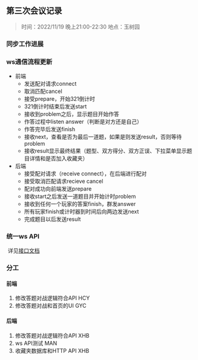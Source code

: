 ## 第三次会议记录

> 时间：2022/11/19 晚上21:00-22:30
> 地点：玉树园

### 同步工作进展



### ws通信流程更新

- 前端
  - 发送配对请求connect
  - 取消匹配cancel
  - 接受prepare，开始321倒计时
  - 321倒计时结束后发送start
  - 接收到problem之后，显示题目开始作答
  - 作答过程中listen answer（判断是对方还是自己）
  - 作答完毕后发送finish
  - 接收next，查看是否为最后一道题，如果是则发送result，否则等待problem
  - 接收result显示最终结果（题型、双方得分、双方正误、下拉菜单显示题目详情和是否加入收藏夹）
- 后端
  - 接受配对请求（receive connect），在后端进行配对
  - 接受取消匹配请求recieve cancel
  - 配对成功向前端发送prepare
  - 接收start之后发送一道题目并开始计时problem
  - 接收到任何一个玩家的答案finish，群发answer
  - 所有玩家finish或计时器到时间后向两边发送next
  - 完成题目以后发送result



### 统一ws API

​	详见[接口文档](../接口文档/web-socket.md)

### 分工

#### 前端

1. 修改答题对战逻辑符合API HCY
2. 修改答题对战和首页的UI GYC

#### 后端

1. 修改答题对战逻辑符合API XHB
2. ws API测试 MAN
3. 收藏夹数据库和HTTP API XHB